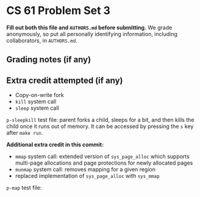 CS 61 Problem Set 3
===================

**Fill out both this file and `AUTHORS.md` before submitting.** We grade
anonymously, so put all personally identifying information, including
collaborators, in `AUTHORS.md`.

Grading notes (if any)
----------------------



Extra credit attempted (if any)
-------------------------------
- Copy-on-write fork
- `kill` system call
- `sleep` system call

`p-sleepkill` test file: parent forks a child, sleeps for a bit, and then kills the child once it runs out of memory. It can be accessed by pressing the `s` key after `make run`. 

**Additional extra credit in this commit:**
- `mmap` system call: extended version of `sys_page_alloc` which supports multi-page allocations and page protections for newly allocated pages
- `munmap` system call: removes mapping for a given region
- replaced implementation of `sys_page_alloc` with `sys_mmap`

`p-map` test file: 